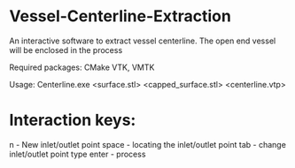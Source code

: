 # Vessel-Centerline-Extraction
An interactive software to extract vessel centerline. The open end vessel will be enclosed in the process

Required packages: CMake VTK, VMTK

Usage: Centerline.exe <surface.stl> <capped_surface.stl> <centerline.vtp>

# Interaction keys:
n - New inlet/outlet point
space - locating the inlet/outlet point
tab - change inlet/outlet point type
enter - process
